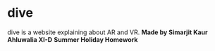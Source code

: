 # dive
dive is a website explaining about AR and VR.
__Made by Simarjit Kaur Ahluwalia XI-D__
__Summer Holiday Homework__
